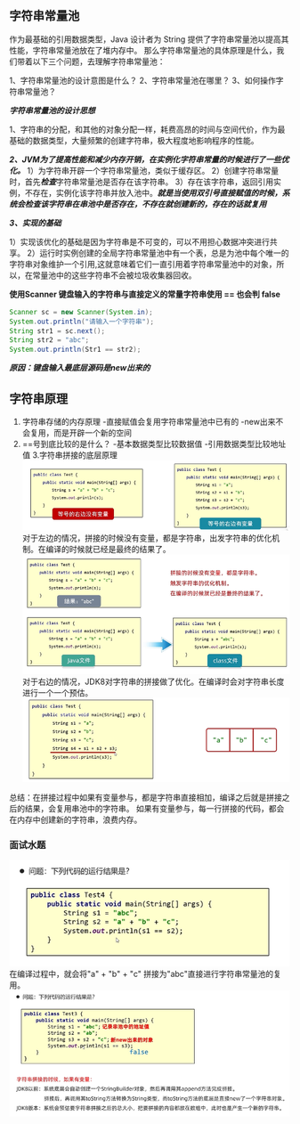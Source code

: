 ## 字符串常量池
作为最基础的引用数据类型，Java 设计者为 String 提供了字符串常量池以提高其性能，字符串常量池放在了堆内存中。
那么字符串常量池的具体原理是什么，我们带着以下三个问题，去理解字符串常量池：

1、字符串常量池的设计意图是什么？
2、字符串常量池在哪里？
3、如何操作字符串常量池？

***字符串常量池的设计思想***

1、字符串的分配，和其他的对象分配一样，耗费高昂的时间与空间代价，作为最基础的数据类型，大量频繁的创建字符串，极大程度地影响程序的性能。

***2、JVM为了提高性能和减少内存开销，在实例化字符串常量的时候进行了一些优化。***
1）为字符串开辟一个字符串常量池，类似于缓存区。
2）创建字符串常量时，首先***检查***字符串常量池是否存在该字符串。
3）存在该字符串，返回引用实例，不存在，实例化该字符串并放入池中。***就是当使用双引号直接赋值的时候，系统会检查该字符串在串池中是否存在，不存在就创建新的，存在的话就复用***

***3、实现的基础***

1）实现该优化的基础是因为字符串是不可变的，可以不用担心数据冲突进行共享。
2）运行时实例创建的全局字符串常量池中有一个表，总是为池中每个唯一的字符串对象维护一个引用,这就意味着它们一直引用着字符串常量池中的对象，所以，在常量池中的这些字符串不会被垃圾收集器回收。

**使用Scanner 键盘输入的字符串与直接定义的常量字符串使用 == 也会判 false**
```java
Scanner sc = new Scanner(System.in);
System.out.println("请输入一个字符串");
String str1 = sc.next();
String str2 = "abc";
System.out.println(Str1 == str2);
```
***原因：键盘输入最底层源码是new出来的***

## 字符串原理
1. 字符串存储的内存原理
   -直接赋值会复用字符串常量池中已有的
   -new出来不会复用，而是开辟一个新的空间
2. ==号到底比较的是什么？
   -基本数据类型比较数据值
   -引用数据类型比较地址值
3.字符串拼接的底层原理
 ![alt text](image.png)
 对于左边的情况，拼接的时候没有变量，都是字符串，出发字符串的优化机制。在编译的时候就已经是最终的结果了。
 ![alt text](image-1.png)
 对于右边的情况，JDK8对字符串的拼接做了优化。在编译时会对字符串长度进行一个一个预估。
 ![alt text](image-2.png)

 总结：在拼接过程中如果有变量参与，都是字符串直接相加，编译之后就是拼接之后的结果，会复用串池中的字符串。
 如果有变量参与，每一行拼接的代码，都会在内存中创建新的字符串，浪费内存。

 ### 面试水题
 ![alt text](image-3.png)
 在编译过程中，就会将"a" + "b" + "c" 拼接为"abc"直接进行字符串常量池的复用。
 ![alt text](image-4.png)

